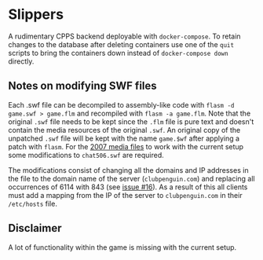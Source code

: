 # Slippers
A rudimentary CPPS backend deployable with `docker-compose`. To retain changes to the database after deleting containers use one of the `quit` scripts to bring the containers down instead of `docker-compose down` directly. 

## Notes on modifying SWF files
Each .swf file can be decompiled to assembly-like code with `flasm -d game.swf > game.flm` and recompiled with `flasm -a game.flm`. Note that the original `.swf` file needs to be kept since the `.flm` file is pure text and doesn't contain the media resources of the original `.swf`. An original copy of the unpatched `.swf` file will be kept with the name `game.$wf` after applying a patch with `flasm`. For the [2007 media files](https://drive.google.com/drive/folders/1_KGsO7RlQGr5YhJO0RAbvbaUsIJj_taT) to work with the current setup some modifications to `chat506.swf` are required. 

The modifications consist of changing all the domains and IP addresses in the file to the domain name of the server (`clubpenguin.com`) and replacing all occurrences of 6114 with 843 (see [issue #16](https://github.com/wizguin/slippers/issues/17)). As a result of this all clients must add a mapping from the IP of the server to `clubpenguin.com` in their `/etc/hosts` file.

## Disclaimer
A lot of functionality within the game is missing with the current setup. 
